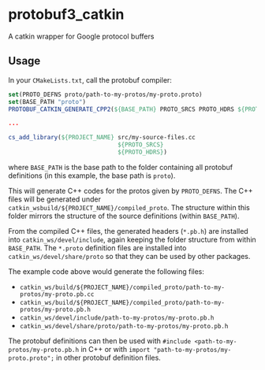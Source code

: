protobuf3_catkin
================

A catkin wrapper for Google protocol buffers

## Usage
In your `CMakeLists.txt`, call the protobuf compiler:

```cmake
set(PROTO_DEFNS proto/path-to-my-protos/my-proto.proto)
set(BASE_PATH "proto")
PROTOBUF_CATKIN_GENERATE_CPP2(${BASE_PATH} PROTO_SRCS PROTO_HDRS ${PROTO_DEFNS}) 

...

cs_add_library(${PROJECT_NAME} src/my-source-files.cc
                               ${PROTO_SRCS}
                               ${PROTO_HDRS})
```
where `BASE_PATH` is the base path to the folder containing all protobuf definitions (in this example, the base path is `proto`).

This will generate C++ codes for the protos given by `PROTO_DEFNS`.
The C++ files will be generated under `catkin_wsbuild/${PROJECT_NAME}/compiled_proto`.
The structure within this folder mirrors the structure of the source definitions (within `BASE_PATH`).

From the compiled C++ files, the generated headers (`*.pb.h`) are installed into `catkin_ws/devel/include`, again keeping the folder structure from within `BASE_PATH`.
The `*.proto` definition files are installed into `catkin_ws/devel/share/proto` so that they can be used by other packages.

The example code above would generate the following files:
- `catkin_ws/build/${PROJECT_NAME}/compiled_proto/path-to-my-protos/my-proto.pb.cc`
- `catkin_ws/build/${PROJECT_NAME}/compiled_proto/path-to-my-protos/my-proto.pb.h`
- `catkin_ws/devel/include/path-to-my-protos/my-proto.pb.h`
- `catkin_ws/devel/share/proto/path-to-my-protos/my-proto.pb.h`

The protobuf definitions can then be used with `#include <path-to-my-protos/my-proto.pb.h` in C++ or with `import "path-to-my-protos/my-proto.proto";` in other protobuf definition files.
